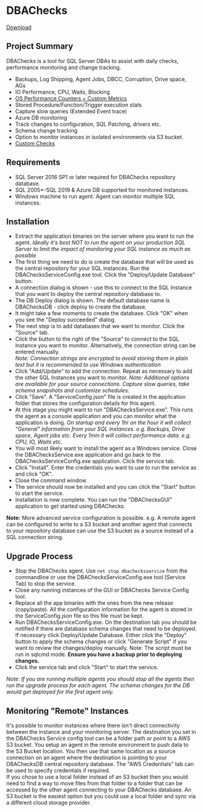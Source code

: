 # DBAChecks

[Download](https://github.com/DavidWiseman/DBAChecks/releases)

## Project Summary
DBAChecks is a tool for SQL Server DBAs to assist with daily checks, performance monitoring and change tracking.

 - Backups, Log Shipping, Agent Jobs, DBCC, Corruption, Drive space, AGs
 - IO Performance, CPU, Waits, Blocking
 - [OS Performance Counters + Custom Metrics](Docs/OSPerformanceCounters.md)
 - Stored Procedure/Function/Trigger execution stats
 - Capture slow queries (Extended Event trace)
 - Azure DB monitoring
 - Track changes to configuration, SQL Patching, drivers etc.
 - Schema change tracking
 - Option to monitor instances in isolated environments via S3 bucket.
 - [Custom Checks](Docs/CustomChecks.md)

## Requirements
 
 - SQL Server 2016 SP1 or later required for DBAChecks repository database.
 - SQL 2005*-SQL 2019 & Azure DB supported for monitored instances.
 - Windows machine to run agent.  Agent can monitor multiple SQL instances.
 
## Installation
 - Extract the application binaries on the server where you want to run the agent. 
	 *Ideally it's best NOT to run the agent on your production SQL Server to limit the impact of monitoring your SQL instance as 			much as possible*
 - The first thing we need to do is create the database that will be used as the central repository for your SQL instances.  Run the DBAChecksServiceConfig.exe tool.  Click the "Deploy/Update Database" button.  
 - A connection dialog is shown - use this to connect to the SQL Instance that you want to deploy the central repository database to.
 - The DB Deploy dialog is shown. The default database name is DBAChecksDB - click deploy to create the database.
 - It might take a few moments to create the database.  Click "OK" when you see the "Deploy succeeded" dialog.
 - The next step is to add databases that we want to monitor.  Click the "Source" tab.
 - Click the button to the right of the "Source" to connect to the SQL Instance you want to monitor.  Alternatively, the connection string can be entered manually.  
	 *Note: Connection strings are encrypted to avoid storing them in plain text but it is recommended to use Windows authentication*
 - Click "Add/Update" to add the connection.  Repeat as necessary to add the other SQL Instances you want to monitor.
 *Note: Additional options are available for your source connections.  Capture slow queries, take schema snapshots and customize schedules.*
 - Click "Save".  A "ServiceConfig.json" file is created in the application folder that stores the configuration details for this agent.
 - At this stage you might want to run "DBAChecksService.exe".  This runs the agent as a console application and you can monitor what the application is doing. 
  *On startup and every 1hr on the hour it will collect "General" information from your SQL instances.  e.g. Backups, Drive space, Agent jobs etc.*
  *Every 1min it will collect performance data.  e.g. CPU, IO, Waits etc.*
 - You will most likely want to install the agent as a Windows service.  Close the DBAChecksService.exe application and go back to the DBAChecksServiceConfig.exe application.  Click the service tab.
 - Click "Install".  Enter the credentials you want to use to run the service as and click "OK".
 - Close the command window.
 - The service should now be installed and you can click the "Start" button to start the service.
 - Installation is now complete.  You can run the "DBAChecksGUI" application to get started using DBAChecks.  

**Note:**
More advanced service configuration is possible.  e.g. A remote agent can be configured to write to a S3 bucket and another agent that connects to your repository database can use the S3 bucket as a source instead of a SQL connection string.  

## Upgrade Process

 - Stop the DBAChecks agent.  Use `net stop dbachecksservice` from the commandline or use the DBAChecksServiceConfig.exe tool (Service Tab) to stop the service.
 - Close any running instances of the GUI or DBAChecks Service Config tool.
 - Replace all the app binaries with the ones from the new release (copy/paste).  All the configuration information for the agent is stored in the ServiceConfig.json file so this file must be kept. 
 - Run DBAChecksServiceConfig.exe.  On the destination tab you should be notified if there are database schema changes that need to be deployed.  If necessary click Deploy/Update Database. Either click the "Deploy" button to apply the schema changes or click "Generate Script" if you want to review the changes/deploy manually. Note: The script must be run in sqlcmd mode.
 **Ensure you have a backup prior to deploying changes.**
 - Click the service tab and click "Start" to start the service.

*Note: If you are running multiple agents you should stop all the agents then run the upgrade process for each agent.  The schema changes for the DB would get deployed for the first agent only.*  

## Monitoring "Remote"  Instances
It's possible to monitor instances where there isn't direct connectivity between the instance and your monitoring server. The destination you set in the DBAChecks Service config tool can be a folder path or point to a AWS S3 bucket.  You setup an agent in the remote environment to push data to the S3 Bucket location.  You then use that same location as a source connection on an agent where the destination is pointing to your DBAChecksDB central repository database.  The "AWS Credentials" tab can be used to specify credentials if required.  
If you chose to use a local folder instead of an S3 bucket then you would need to find a way to move files from that folder to a folder that can be accessed by the other agent connecting to your DBAChecks database.  An S3 bucket is the easiest option but you could use a local folder and sync via a different cloud storage provider.

